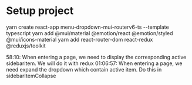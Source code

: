 <!-- @format -->

# Setup project

yarn create react-app menu-dropdown-mui-routerv6-ts --template typescript
yarn add @mui/material @emotion/react @emotion/styled @mui/icons-material
yarn add react-router-dom react-redux @reduxjs/toolkit

58:10: When entering a page, we need to display the corresponding active sidebaritem. We will do it with redux
01:06:57: When entering a page, we need expand the dropdown which contain active item. Do this in sidebarItemCollapse
